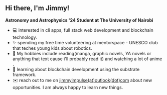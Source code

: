 ## Hi there, I'm Jimmy! 

**Astronomy and Astrophysics '24 Student at The University of Nairobi**

- 💻 interested in cli apps, full stack web development and blockchain technology.
- ✨ spending my free time volunteering at mentorspace - UNESCO club that teches young kids about robotics.
- 📖 My hobbies include reading(manga, graphic novels, YA novels or anything that text cause i'll probably read it) and watching a lot of anime .
- 🌱 learning about blockchain development using the substrate framework.
- ✉️ reach out to me on [jimmyimpulse(at)outlook(dot)com](mailto:jimmyimpulse@outlook.com) about new opportunities. I am always happy to learn new things. 
